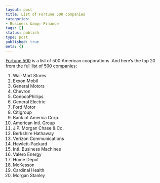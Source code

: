 ```yaml
---
layout: post
title: List of Fortune 500 companies
categories:
- Business &amp; Finance
tags: []
status: publish
type: post
published: true
meta: {}
---
```

[Fortune 500](http://en.wikipedia.org/wiki/Fortune_500) is a list of 500 American cooporations. And here’s the top 20 from the [full list of 500 companies](http://money.cnn.com/magazines/fortune/fortune500/2007/full_list/index.html):
1. Wal-Mart Stores
2. Exxon Mobil
3. General Motors
4. Chevron
5. ConocoPhillips
6. General Electric
7. Ford Motor
8. Citigroup
9. Bank of America Corp.
10. American Intl. Group
11. J.P. Morgan Chase & Co.
12. Berkshire Hathaway
13. Verizon Communications
14. Hewlett-Packard
15. Intl. Business Machines
16. Valero Energy
17. Home Depot
18. McKesson
19. Cardinal Health
20. Morgan Stanley
